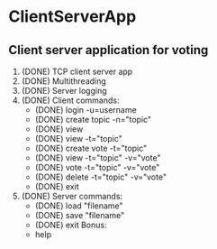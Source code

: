 # ClientServerApp
## Client server application for voting
1. (DONE) TCP client server app
2. (DONE) Multithreading
3. (DONE) Server logging
4. (DONE) Client commands:
    * (DONE) login -u=username
    * (DONE) create topic -n="topic"
    * (DONE) view
    * (DONE) view -t="topic"
    * (DONE) create vote -t="topic"
    * (DONE) view -t="topic" -v="vote"
    * (DONE) vote -t="topic" -v="vote"
    * (DONE) delete -t="topic" -v="vote"
    * (DONE) exit
5. (DONE) Server commands:
    * (DONE) load "filename"
    * (DONE) save "filename"
    * (DONE) exit
Bonus:
    * help